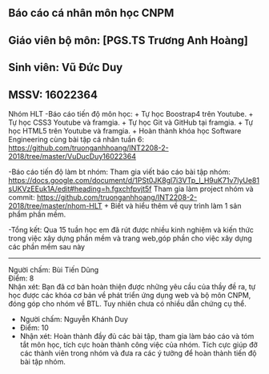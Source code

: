 ﻿## Báo cáo cá nhân môn học CNPM
## Giáo viên bộ môn: [PGS.TS Trương Anh Hoàng]
## Sinh viên: Vũ Đức Duy
## MSSV: 16022364
 Nhóm HLT
-Báo cáo tiến độ môn học: 
	+ Tự học Boostrap4 trên Youtube.
	+ Tự học CSS3 Youtube và framgia.
	+ Tự học Git và GitHub tại framgia.
	+ Tự học HTML5 trên Youtube và framgia.
	+ Hoàn thành khóa học Software Engineering cùng bài tập cá nhân tuần 6:
		https://github.com/truonganhhoang/INT2208-2-2018/tree/master/VuDucDuy16022364

-Báo cáo tiến độ làm bt nhóm:
 	Tham gia viết báo cáo bài tập nhóm: https://docs.google.com/document/d/1PSt0JK8gl7i3VTp_l_H9uK71v7lyUe81sUKVzEEuk1A/edit#heading=h.fgxchfpvjt5f
	Tham gia làm project nhóm và commit: https://github.com/truonganhhoang/INT2208-2-2018/tree/master/nhom-HLT
	+ Biết và hiểu thêm về quy trình làm 1 sản phẩm phần mềm.

-Tổng kết:
 Qua 15 tuần học em đã rút được nhiều kinh nghiệm và kiến thức trong việc xây dựng phần mềm và trang web,góp phần cho việc xây dựng các phần mềm sau này<br />

------
Người chấm: Bùi Tiến Dũng<br />
Điểm: 8<br />
Nhận xét: Bạn đã cơ bản hoàn thiện được những yêu cầu của thầy đề ra, tự học được các khóa cơ bản về phát triển ứng dụng web và bộ môn CNPM, đóng góp cho nhóm về BTL. Tuy nhiên chưa có nhiều dẫn chứng cụ thể.<br />

* Người chấm: Nguyễn Khánh Duy
* Điểm: 10
* Nhận xét: Hoàn thành đầy đủ các bài tập, tham gia làm báo cáo và tóm tắt môn học, tích cực hoàn thành công việc của nhóm. Tích cực giúp đỡ các thành viên trong nhóm và đưa ra các ý tưởng để hoàn thành tiến độ bài tập nhóm.


